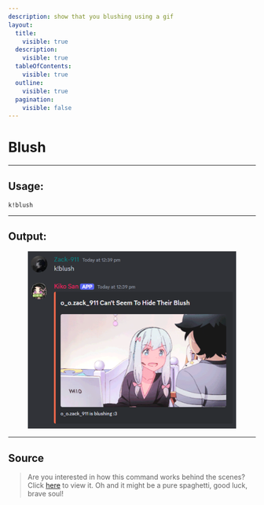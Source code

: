 ```yaml
---
description: show that you blushing using a gif
layout:
  title:
    visible: true
  description:
    visible: true
  tableOfContents:
    visible: true
  outline:
    visible: true
  pagination:
    visible: false
---
```


# Blush

***

## Usage:

```
k!blush
```

***

## Output:

<div align="left"><figure><img src="../../.gitbook/assets/Screenshot 2024-12-28 124005.png" alt=""><figcaption></figcaption></figure></div>

***

## Source
> Are you interested in how this command works behind the scenes? Click [here](https://github.com/Kiko-Labs/Kiko-San/blob/stable/src/Prefix%20Commands/Roleplay/angry.js) to view it.
> Oh and it might be a pure spaghetti, good luck, brave soul!
